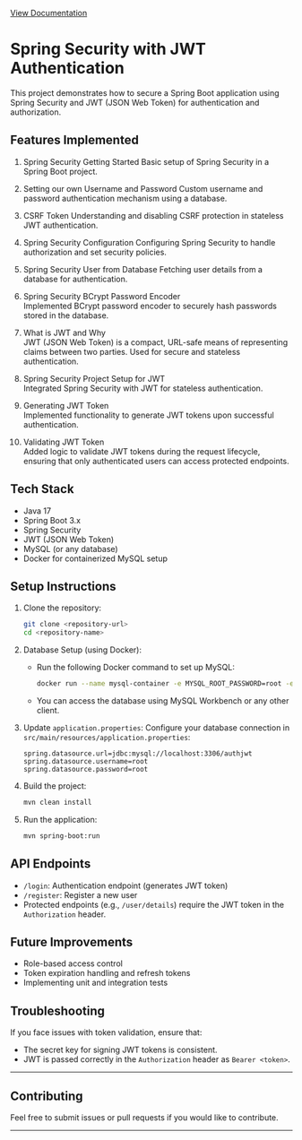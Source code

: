 [View Documentation](https://drive.google.com/file/d/13-HpKV65ja0ZrT19c1kRJzPKUzNtKaMJ/view?usp=sharing) 


# Spring Security with JWT Authentication

This project demonstrates how to secure a Spring Boot application using Spring Security and JWT (JSON Web Token) for authentication and authorization.

## Features Implemented

1. Spring Security Getting Started
   Basic setup of Spring Security in a Spring Boot project.

2. Setting our own Username and Password
   Custom username and password authentication mechanism using a database.

3. CSRF Token
   Understanding and disabling CSRF protection in stateless JWT authentication.

4. Spring Security Configuration
   Configuring Spring Security to handle authorization and set security policies.

5. Spring Security User from Database
   Fetching user details from a database for authentication.

6. Spring Security BCrypt Password Encoder  
   Implemented BCrypt password encoder to securely hash passwords stored in the database.

7. What is JWT and Why  
   JWT (JSON Web Token) is a compact, URL-safe means of representing claims between two parties. Used for secure and stateless authentication.

8. Spring Security Project Setup for JWT  
   Integrated Spring Security with JWT for stateless authentication.

9. Generating JWT Token  
   Implemented functionality to generate JWT tokens upon successful authentication.

10. Validating JWT Token  
    Added logic to validate JWT tokens during the request lifecycle, ensuring that only authenticated users can access protected endpoints.

## Tech Stack

- Java 17
- Spring Boot 3.x
- Spring Security
- JWT (JSON Web Token)
- MySQL (or any database)
- Docker for containerized MySQL setup

## Setup Instructions

1. Clone the repository:
   ```bash
   git clone <repository-url>
   cd <repository-name>
   ```

2. Database Setup (using Docker):
   - Run the following Docker command to set up MySQL:
     ```bash
     docker run --name mysql-container -e MYSQL_ROOT_PASSWORD=root -e MYSQL_DATABASE=authjwt -p 3306:3306 -d mysql:latest
     ```
   - You can access the database using MySQL Workbench or any other client.

3. Update `application.properties`:
   Configure your database connection in `src/main/resources/application.properties`:
   ```properties
   spring.datasource.url=jdbc:mysql://localhost:3306/authjwt
   spring.datasource.username=root
   spring.datasource.password=root
   ```

4. Build the project:
   ```bash
   mvn clean install
   ```

5. Run the application:
   ```bash
   mvn spring-boot:run
   ```

## API Endpoints

- `/login`: Authentication endpoint (generates JWT token)
- `/register`: Register a new user
- Protected endpoints (e.g., `/user/details`) require the JWT token in the `Authorization` header.

## Future Improvements

- Role-based access control
- Token expiration handling and refresh tokens
- Implementing unit and integration tests

## Troubleshooting

If you face issues with token validation, ensure that:
- The secret key for signing JWT tokens is consistent.
- JWT is passed correctly in the `Authorization` header as `Bearer <token>`.

---

## Contributing

Feel free to submit issues or pull requests if you would like to contribute.

---
